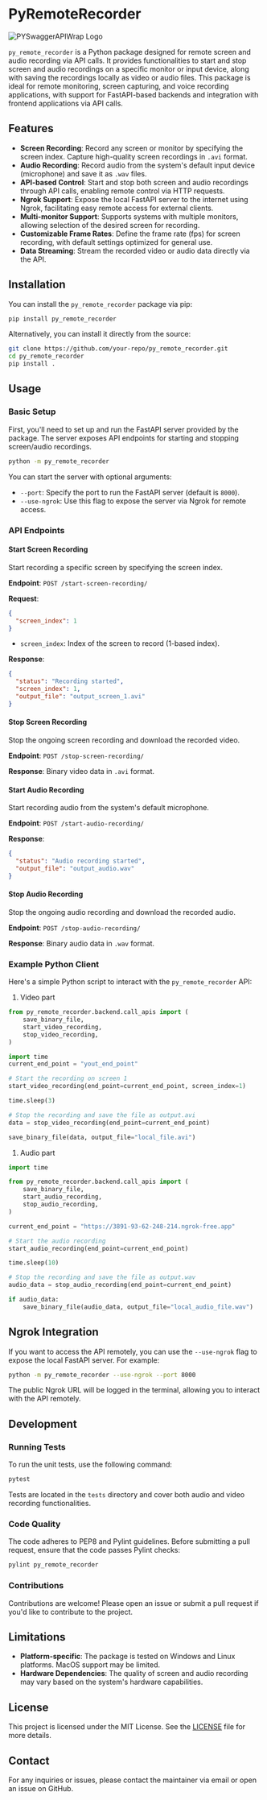 
# PyRemoteRecorder

![PYSwaggerAPIWrap Logo](https://raw.githubusercontent.com/KlajdiBeqiraj/py_remote_recorder/main/resources/py_remote_recorder_logo.ico) <!-- Replace with the URL of your preferred image -->


`py_remote_recorder` is a Python package designed for remote screen and audio recording via API calls. It provides functionalities to start and stop screen and audio recordings on a specific monitor or input device, along with saving the recordings locally as video or audio files. This package is ideal for remote monitoring, screen capturing, and voice recording applications, with support for FastAPI-based backends and integration with frontend applications via API calls.

## Features

- **Screen Recording**: Record any screen or monitor by specifying the screen index. Capture high-quality screen recordings in `.avi` format.
- **Audio Recording**: Record audio from the system's default input device (microphone) and save it as `.wav` files.
- **API-based Control**: Start and stop both screen and audio recordings through API calls, enabling remote control via HTTP requests.
- **Ngrok Support**: Expose the local FastAPI server to the internet using Ngrok, facilitating easy remote access for external clients.
- **Multi-monitor Support**: Supports systems with multiple monitors, allowing selection of the desired screen for recording.
- **Customizable Frame Rates**: Define the frame rate (fps) for screen recording, with default settings optimized for general use.
- **Data Streaming**: Stream the recorded video or audio data directly via the API.

## Installation

You can install the `py_remote_recorder` package via pip:

```bash
pip install py_remote_recorder
```

Alternatively, you can install it directly from the source:

```bash
git clone https://github.com/your-repo/py_remote_recorder.git
cd py_remote_recorder
pip install .
```

## Usage

### Basic Setup

First, you'll need to set up and run the FastAPI server provided by the package. The server exposes API endpoints for starting and stopping screen/audio recordings.

```bash
python -m py_remote_recorder
```

You can start the server with optional arguments:

- `--port`: Specify the port to run the FastAPI server (default is `8000`).
- `--use-ngrok`: Use this flag to expose the server via Ngrok for remote access.

### API Endpoints

#### Start Screen Recording

Start recording a specific screen by specifying the screen index.

**Endpoint**: `POST /start-screen-recording/`

**Request**:

```json
{
  "screen_index": 1
}
```

- `screen_index`: Index of the screen to record (1-based index).

**Response**:

```json
{
  "status": "Recording started",
  "screen_index": 1,
  "output_file": "output_screen_1.avi"
}
```

#### Stop Screen Recording

Stop the ongoing screen recording and download the recorded video.

**Endpoint**: `POST /stop-screen-recording/`

**Response**: Binary video data in `.avi` format.

#### Start Audio Recording

Start recording audio from the system's default microphone.

**Endpoint**: `POST /start-audio-recording/`

**Response**:

```json
{
  "status": "Audio recording started",
  "output_file": "output_audio.wav"
}
```

#### Stop Audio Recording

Stop the ongoing audio recording and download the recorded audio.

**Endpoint**: `POST /stop-audio-recording/`

**Response**: Binary audio data in `.wav` format.

### Example Python Client

Here's a simple Python script to interact with the `py_remote_recorder` API:
1. Video part

```python
from py_remote_recorder.backend.call_apis import (
    save_binary_file,
    start_video_recording,
    stop_video_recording,
)

import time
current_end_point = "yout_end_point"

# Start the recording on screen 1
start_video_recording(end_point=current_end_point, screen_index=1)

time.sleep(3)

# Stop the recording and save the file as output.avi
data = stop_video_recording(end_point=current_end_point)

save_binary_file(data, output_file="local_file.avi")
```
1. Audio part
```python
import time

from py_remote_recorder.backend.call_apis import (
    save_binary_file,
    start_audio_recording,
    stop_audio_recording,
)

current_end_point = "https://3891-93-62-248-214.ngrok-free.app"

# Start the audio recording
start_audio_recording(end_point=current_end_point)

time.sleep(10)

# Stop the recording and save the file as output.wav
audio_data = stop_audio_recording(end_point=current_end_point)

if audio_data:
    save_binary_file(audio_data, output_file="local_audio_file.wav")

```

## Ngrok Integration

If you want to access the API remotely, you can use the `--use-ngrok` flag to expose the local FastAPI server. For example:

```bash
python -m py_remote_recorder --use-ngrok --port 8000
```

The public Ngrok URL will be logged in the terminal, allowing you to interact with the API remotely.

## Development

### Running Tests

To run the unit tests, use the following command:

```bash
pytest
```

Tests are located in the `tests` directory and cover both audio and video recording functionalities.

### Code Quality

The code adheres to PEP8 and Pylint guidelines. Before submitting a pull request, ensure that the code passes Pylint checks:

```bash
pylint py_remote_recorder
```

### Contributions

Contributions are welcome! Please open an issue or submit a pull request if you'd like to contribute to the project.

## Limitations

- **Platform-specific**: The package is tested on Windows and Linux platforms. MacOS support may be limited.
- **Hardware Dependencies**: The quality of screen and audio recording may vary based on the system's hardware capabilities.

## License

This project is licensed under the MIT License. See the [LICENSE](LICENSE) file for more details.

## Contact

For any inquiries or issues, please contact the maintainer via email or open an issue on GitHub.

